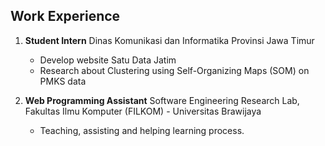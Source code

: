 ## Work Experience

1. **Student Intern** Dinas Komunikasi dan Informatika Provinsi Jawa Timur
	- Develop website Satu Data Jatim
	- Research about Clustering using Self-Organizing Maps (SOM) on PMKS data


2. **Web Programming Assistant** Software Engineering Research Lab, Fakultas Ilmu Komputer (FILKOM) - Universitas Brawijaya
	- Teaching, assisting and helping learning process.
